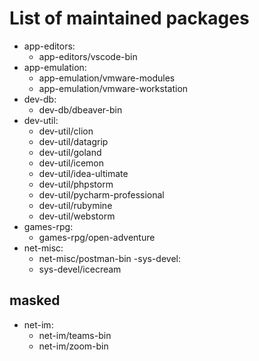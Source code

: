 # List of maintained packages
- app-editors:
    - app-editors/vscode-bin
- app-emulation:
    - app-emulation/vmware-modules
    - app-emulation/vmware-workstation
- dev-db:
    - dev-db/dbeaver-bin
- dev-util:
    - dev-util/clion
    - dev-util/datagrip
    - dev-util/goland
    - dev-util/icemon
    - dev-util/idea-ultimate
    - dev-util/phpstorm
    - dev-util/pycharm-professional
    - dev-util/rubymine
    - dev-util/webstorm
- games-rpg:
    - games-rpg/open-adventure
- net-misc:
    - net-misc/postman-bin
-sys-devel:
    - sys-devel/icecream

## masked
- net-im:
    - net-im/teams-bin
    - net-im/zoom-bin
